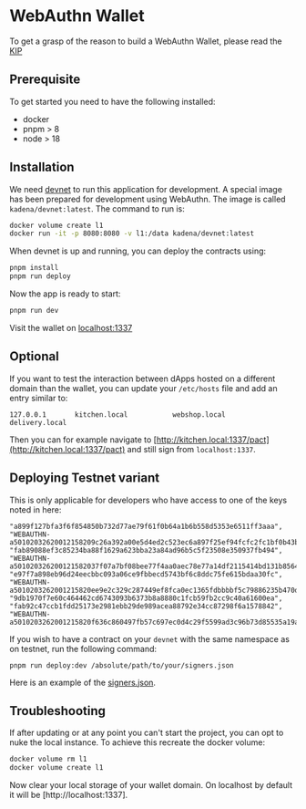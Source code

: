 # WebAuthn Wallet

To get a grasp of the reason to build a WebAuthn Wallet, please read the
[KIP](./KIP.md)

## Prerequisite

To get started you need to have the following installed:

- docker
- pnpm > 8
- node > 18

## Installation

We need
[devnet](https://github.com/kadena-io/devnet/tree/main/nix#running-the-devnet-docker-image)
to run this application for development. A special image has been prepared for
development using WebAuthn. The image is called `kadena/devnet:latest`. The
command to run is:

```sh
docker volume create l1
docker run -it -p 8080:8080 -v l1:/data kadena/devnet:latest
```

When devnet is up and running, you can deploy the contracts using:

```sh
pnpm install
pnpm run deploy
```

Now the app is ready to start:

```sh
pnpm run dev
```

Visit the wallet on [localhost:1337](http://localhost:1337)

## Optional

If you want to test the interaction between dApps hosted on a different domain
than the wallet, you can update your `/etc/hosts` file and add an entry similar
to:

```
127.0.0.1       kitchen.local           webshop.local           delivery.local
```

Then you can for example navigate to
[http://kitchen.local:1337/pact](http://kitchen.local:1337/pact) and still sign
from `localhost:1337`.

## Deploying Testnet variant

This is only applicable for developers who have access to one of the keys noted
in here:

```
"a899f127bfa3f6f854850b732d77ae79f61f0b64a1b6b558d5353e6511ff3aaa",
"WEBAUTHN-a50102032620012158209c26a392a00e5d4ed2c523ec6a897f25ef94fcfc2fc1bf0b43b782d2601e5f8b225820445c816cd407c66283085b8714467cd9b50eb38ea8cc87924947a75e140051a9",
"fab89088ef3c85234ba88f1629a623bba23a84ad96b5c5f23508e350937fb494",
"WEBAUTHN-a501020326200121582037f07a7bf08bee77f4aa0aec78e77a14df2115414bd131b8564a7520409b57d622582061f406783153b9cf190af040a127267967fa656be2e6d5f24bf26f4024e5ae55",
"e97f7a898eb96d24eecbbc093a06ce9fbbecd5743bf6c8ddc75fe615bdaa30fc",
"WEBAUTHN-a5010203262001215820ee9e2c329c287449ef8fca0ec1365fdbbbbf5c79886235b470dcdfca212ad9bb225820746bd8b5e5a57c044fc29cd470641e81c72d4b0b3413a34076fab063a4341115",
"9db1970f7e60c464462cd6743093b6373b8a8880c1fcb59fb2cc9c40a61600ea",
"fab92c47ccb1fdd25173e2981ebb29de989acea88792e34cc87298f6a1578842",
"WEBAUTHN-a5010203262001215820f636c860497fb57c697ec0d4c29f5599ad3c96b73d85535a19a268c10c71238b225820970bd62ac3001e67d58031892f44be7e23b9494bcf233d73356c3b6004f57c14"
```

If you wish to have a contract on your `devnet` with the same namespace as on
testnet, run the following command:

```
pnpm run deploy:dev /absolute/path/to/your/signers.json
```

Here is an example of the [signers.json](./signers-example.json).

## Troubleshooting

If after updating or at any point you can't start the project, you can opt to
nuke the local instance. To achieve this recreate the docker volume:

```sh
docker volume rm l1
docker volume create l1
```

Now clear your local storage of your wallet domain. On localhost by default it
will be [http://localhost:1337].
